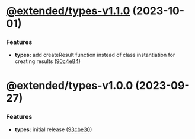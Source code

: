 # [@extended/types-v1.1.0](https://github.com/extended-library/extended/compare/@extended/types-v1.0.0...@extended/types-v1.1.0) (2023-10-01)


### Features

* **types:** add createResult function instead of class instantiation for creating results ([90c4e84](https://github.com/extended-library/extended/commit/90c4e846964242f9e88c2e2ed71e120367fbb454))

# @extended/types-v1.0.0 (2023-09-27)


### Features

* **types:** initial release ([93cbe30](https://github.com/extended-library/extended/commit/93cbe3045d7617a9719bdd50f634dd0e8d43f30d))
